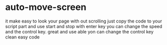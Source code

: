 # auto-move-screen
it make easy to look your page with out scrolling
just copy the code to your script part and use
start and stop with enter key
you can change the speed and the control key.
great and use able
yon can change the control key
clean easy code
